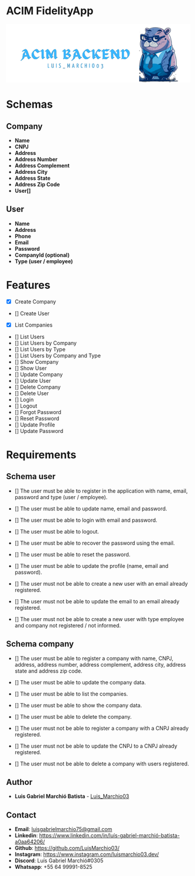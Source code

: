 # ACIM FidelityApp

![Logo](./.github/acim-backend.png) 

# Schemas

## Company

- **Name**
- **CNPJ**
- **Address**
- **Address Number**
- **Address Complement**
- **Address City**
- **Address State**
- **Address Zip Code**
- **User[]**

## User

- **Name**
- **Address**
- **Phone**
- **Email**
- **Password**
- **CompanyId (optional)**
- **Type (user / employee)**

# Features

- [x] Create Company
- [] Create User
- [x] List Companies
- [] List Users
- [] List Users by Company
- [] List Users by Type
- [] List Users by Company and Type
- [] Show Company
- [] Show User
- [] Update Company
- [] Update User
- [] Delete Company
- [] Delete User
- [] Login
- [] Logout
- [] Forgot Password
- [] Reset Password
- [] Update Profile
- [] Update Password

# Requirements


## Schema user

- [] The user must be able to register in the application with name, email, password and type (user / employee).

- [] The user must be able to update name, email and password.

- [] The user must be able to login with email and password.

- [] The user must be able to logout.

- [] The user must be able to recover the password using the email.

- [] The user must be able to reset the password.

- [] The user must be able to update the profile (name, email and password).

- [] The user must not be able to create a new user with an email already registered.

- [] The user must not be able to update the email to an email already registered.

- [] The user must not be able to create a new user with type employee and company not registered / not informed.

## Schema company

- [] The user must be able to register a company with name, CNPJ, address, address number, address complement, address city, address state and address zip code.

- [] The user must be able to update the company data.

- [] The user must be able to list the companies.

- [] The user must be able to show the company data.

- [] The user must be able to delete the company.

- [] The user must not be able to register a company with a CNPJ already registered.

- [] The user must not be able to update the CNPJ to a CNPJ already registered.

- [] The user must not be able to delete a company with users registered.



## Author

- **Luis Gabriel Marchió Batista** - [Luis_Marchio03](https://www.linkedin.com/in/luís-gabriel-marchió-batista-a0aa64206/)


## Contact

- **Email**: luisgabrielmarchio75@gmail.com
- **Linkedin**: https://www.linkedin.com/in/luís-gabriel-marchió-batista-a0aa64206/
- **Github**: https://github.com/LuisMarchio03/
- **Instagram**: https://www.instagram.com/luismarchio03.dev/
- **Discord**: Luís Gabriel Marchió#0305
- **Whatsapp**: +55 64 99991-8525
